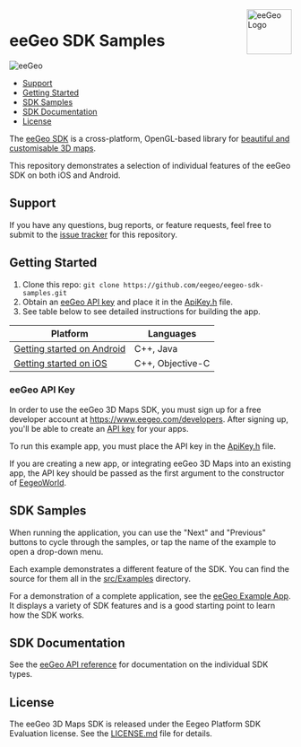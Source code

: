 <a href="http://www.eegeo.com/">
    <img src="http://cdn2.eegeo.com/wp-content/uploads/2016/03/eegeo_logo_quite_big.png" alt="eeGeo Logo" title="eegeo" align="right" height="80px" />
</a>

# eeGeo SDK Samples

![eeGeo](http://cdn2.eegeo.com/wp-content/uploads/2016/03/readme-banner.jpg)

* [Support](#support)
* [Getting Started](#getting-started)
* [SDK Samples](#sdk-samples)
* [SDK Documentation](#sdk-documentation)
* [License](#license)

The [eeGeo SDK](http://www.eegeo.com/developers/) is a cross-platform, OpenGL-based library for [beautiful and customisable 3D maps](http://www.eegeo.com).

This repository demonstrates a selection of individual features of the eeGeo SDK on both iOS and Android.

## Support

If you have any questions, bug reports, or feature requests, feel free to submit to the [issue tracker](https://github.com/eegeo/eegeo-sdk-samples/issues) for this repository.

## Getting Started

1.  Clone this repo: `git clone https://github.com/eegeo/eegeo-sdk-samples.git`
2.  Obtain an [eeGeo API key](https://www.eegeo.com/developers/apikeys) and place it in the [ApiKey.h](https://github.com/eegeo/eegeo-sdk-samples/blob/master/src/Examples/ApiKey.h#L10) file.
3.  See table below to see detailed instructions for building the app.

Platform                                		| Languages
------------------------------------------------|-----------------
[Getting started on Android](/android#readme) 	| C++, Java
[Getting started on iOS](/ios#readme)           | C++, Objective-C

### eeGeo API Key 

In order to use the eeGeo 3D Maps SDK, you must sign up for a free developer account at https://www.eegeo.com/developers. After signing up, you'll be able to create an [API key](https://www.eegeo.com/developers/apikeys) for your apps. 

To run this example app, you must place the API key in the [ApiKey.h](https://github.com/eegeo/eegeo-sdk-samples/blob/master/src/Examples/ApiKey.h#L10) file.

If you are creating a new app, or integrating eeGeo 3D Maps into an existing app, the API key should be passed as the first argument to the constructor of [EegeoWorld](http://cdn1.eegeo.com/docs/mobile-sdk/class_eegeo_1_1_eegeo_world.html).

## SDK Samples

When running the application, you can use the "Next" and "Previous" buttons to cycle through the samples, or tap the name of the example to open a drop-down menu.

Each example demonstrates a different feature of the SDK. You can find the source for them all in the [src/Examples](https://github.com/eegeo/eegeo-sdk-samples/tree/master/src/Examples) directory.

For a demonstration of a complete application, see the [eeGeo Example App](https://github.com/eegeo/eegeo-example-app). It displays a variety of SDK features and is a good starting point to learn how the SDK works.

## SDK Documentation

See the [eeGeo API reference](http://cdn1.eegeo.com/docs/mobile-sdk/namespaces.html) for documentation on the individual SDK types.

## License

The eeGeo 3D Maps SDK is released under the Eegeo Platform SDK Evaluation license. See the [LICENSE.md](https://github.com/eegeo/eegeo-sdk-samples/blob/master/LICENSE.md) file for details.